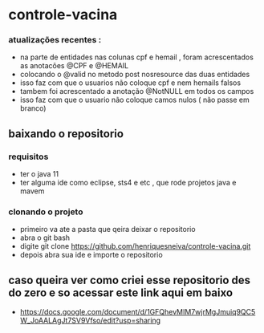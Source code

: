 # controle-vacina

### atualizações recentes :

 * na parte de entidades nas colunas cpf e hemail , foram acrescentados as anotacões @CPF e @HEMAIL 
 * colocando o @valid no metodo post nosresource das duas entidades
 * isso faz com que o usuarios não coloque cpf e nem hemails falsos 
 * tambem foi acrescentado a anotação @NotNULL em todos os campos 
 * isso faz com que o usuario não coloque camos nulos ( não passe em branco) 
 

## baixando o repositorio 

 ### requisitos 
 
 * ter o java 11 
 * ter alguma ide como eclipse, sts4 e etc , que rode projetos java e mavem

### clonando o projeto 

* primeiro va ate a pasta que qeira deixar o repositorio
* abra o git bash 
* digite git clone https://github.com/henriquesneiva/controle-vacina.git
* depois abra sua ide e importe o repositorio

## caso queira ver como criei esse repositorio des do zero e so acessar este link aqui em baixo 

* https://docs.google.com/document/d/1GFQhevMIM7wjrMgJmuiq9QC5W_JoAALAgJt7SV9Vfso/edit?usp=sharing
